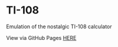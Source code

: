 # TI-108
Emulation of the nostalgic TI-108 calculator

View via GitHub Pages [HERE](https://ljfrancis.github.io/ti-108/)
